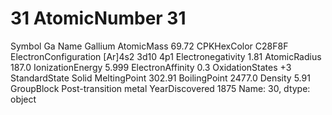 # 31 AtomicNumber                                31
Symbol                                      Ga
Name                                   Gallium
AtomicMass                               69.72
CPKHexColor                             C28F8F
ElectronConfiguration         [Ar]4s2 3d10 4p1
Electronegativity                         1.81
AtomicRadius                             187.0
IonizationEnergy                         5.999
ElectronAffinity                           0.3
OxidationStates                             +3
StandardState                            Solid
MeltingPoint                            302.91
BoilingPoint                            2477.0
Density                                   5.91
GroupBlock               Post-transition metal
YearDiscovered                            1875
Name: 30, dtype: object